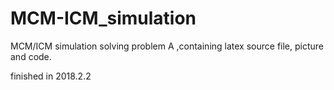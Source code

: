 # MCM-ICM_simulation
MCM/ICM simulation solving problem A ,containing latex source file, picture and code.

finished in 2018.2.2

